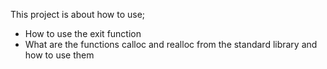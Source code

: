 This project is about how to use;

* How to use the exit function
* What are the functions calloc and realloc from the standard library and how to use them
